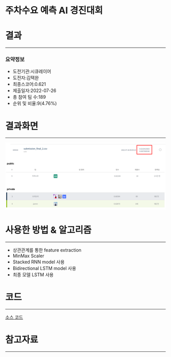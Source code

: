 # 주차수요 예측 AI 경진대회

# 결과
---
### 요약정보
<ul>
    <li>도전기관:시큐레이어</li>
    <li>도전자:김택완</li>
    <li>최종스코어:0.621</li>
    <li>제출일자:2022-07-26</li>
    <li>총 참여 팀 수:189</li>
    <li>순위 및 비율:9(4.76%)</li>
</ul>

# 결과화면
---
![result](./img/score.PNG)

# 사용한 방법 & 알고리즘
---
<ul>
    <li>상관관계를 통한 feature extraction</li>
    <li>MinMax Scaler</li>
    <li>Stacked RNN model 사용</li>
    <li>Bidirectional LSTM model 사용</li>
    <li>최종 모델 LSTM 사용</li>
</ul>

# 코드
---
[소스 코드](lstm_seculayer.ipynb)
# 참고자료
---
